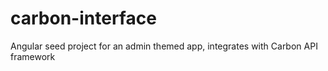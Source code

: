 # carbon-interface
Angular seed project for an admin themed app, integrates with Carbon API framework
